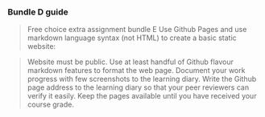 ### **Bundle D guide**

> Free choice extra assignment bundle E
> Use Github Pages and use markdown language syntax (not HTML) to create a basic static website:

> Website must be public.
> Use at least handful of Github flavour markdown features to format the web page.
> Document your work progress with few screenshots to the learning diary.
> Write the Github page address to the learning diary so that your peer reviewers can verify it easily.
> Keep the pages available until you have received your course grade.
